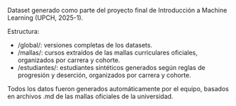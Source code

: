 Dataset generado como parte del proyecto final de Introducción a Machine Learning (UPCH, 2025-1).

Estructura:
- /global/: versiones completas de los datasets.
- /mallas/: cursos extraídos de las mallas curriculares oficiales, organizados por carrera y cohorte.
- /estudiantes/: estudiantes sintéticos generados según reglas de progresión y deserción, organizados por carrera y cohorte.

Todos los datos fueron generados automáticamente por el equipo, basados en archivos .md de las mallas oficiales de la universidad.

